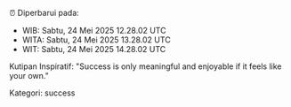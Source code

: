 ⏰ Diperbarui pada:
- WIB: Sabtu, 24 Mei 2025 12.28.02 UTC
- WITA: Sabtu, 24 Mei 2025 13.28.02 UTC
- WIT: Sabtu, 24 Mei 2025 14.28.02 UTC

Kutipan Inspiratif:
"Success is only meaningful and enjoyable if it feels like your own."


Kategori: success

